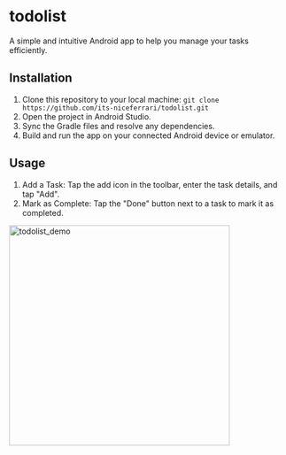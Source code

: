 # todolist
A simple and intuitive Android app to help you manage your tasks efficiently.

## Installation
1. Clone this repository to your local machine: ```git clone https://github.com/its-niceferrari/todolist.git```
2. Open the project in Android Studio.
3. Sync the Gradle files and resolve any dependencies.
4. Build and run the app on your connected Android device or emulator.

## Usage
1. Add a Task: Tap the add icon in the toolbar, enter the task details, and tap "Add".
2. Mark as Complete: Tap the "Done" button next to a task to mark it as completed.
 
<img width="398" alt="todolist_demo" src="https://github.com/user-attachments/assets/ffa44660-01ab-4744-ba9d-14e8217b1cae" />
